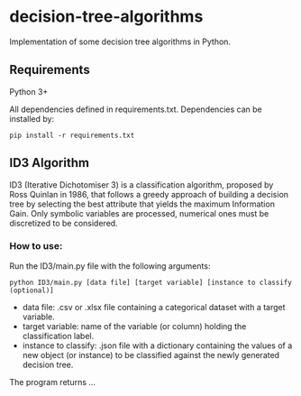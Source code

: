 # decision-tree-algorithms
Implementation of some decision tree algorithms in Python.

## Requirements

Python 3+

All dependencies defined in requirements.txt.
Dependencies can be installed by:

```
pip install -r requirements.txt
```

## ID3 Algorithm

ID3 (Iterative Dichotomiser 3) is a classification algorithm, proposed by Ross Quinlan in 1986, that follows a greedy approach of building a decision tree 
by selecting the best attribute that yields the maximum Information Gain. Only symbolic variables are processed, 
numerical ones must be discretized to be considered. 

### How to use:
Run the ID3/main.py file with the following arguments:

```
python ID3/main.py [data file] [target variable] [instance to classify (optional)]
```

- data file: .csv or .xlsx file containing a categorical dataset with a target variable.
- target variable: name of the variable (or column) holding the classification label.
- instance to classify: .json file with a dictionary containing the values of a new object (or instance) to be classified against the newly generated decision tree.

The program returns ...
